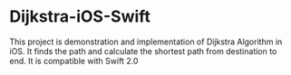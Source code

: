 # Dijkstra-iOS-Swift
This project is demonstration and implementation of Dijkstra Algorithm in iOS. It finds the path and calculate the shortest path from destination to end. It is compatible with Swift 2.0
